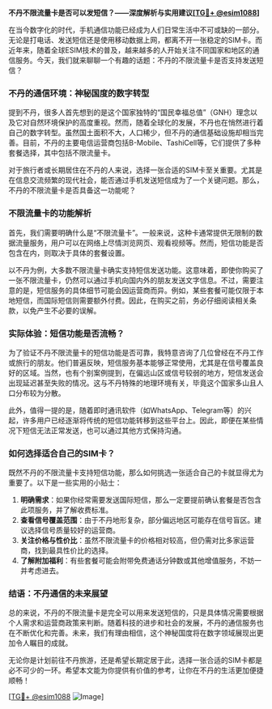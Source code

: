 **不丹不限流量卡是否可以发短信？——深度解析与实用建议[[TG💪+ @esim1088](https://t.me/s/esim1088)]**

在当今数字化的时代，手机通信功能已经成为人们日常生活中不可或缺的一部分。无论是打电话、发送短信还是使用移动数据上网，都离不开一张稳定的SIM卡。而近年来，随着全球ESIM技术的普及，越来越多的人开始关注不同国家和地区的通信服务。今天，我们就来聊聊一个有趣的话题：不丹的不限流量卡是否支持发送短信？

### 不丹的通信环境：神秘国度的数字转型

提到不丹，很多人首先想到的是这个国家独特的“国民幸福总值”（GNH）理念以及它对自然环境保护的高度重视。然而，随着全球化的发展，不丹也在悄然进行着自己的数字转型。虽然国土面积不大，人口稀少，但不丹的通信基础设施却相当完善。目前，不丹的主要电信运营商包括B-Mobile、TashiCell等，它们提供了多种套餐选择，其中包括不限流量卡。

对于旅行者或长期居住在不丹的人来说，选择一张合适的SIM卡至关重要。尤其是在信息交流频繁的现代社会，能否通过手机发送短信成为了一个关键问题。那么，不丹的不限流量卡是否具备这一功能呢？

### 不限流量卡的功能解析

首先，我们需要明确什么是“不限流量卡”。一般来说，这种卡通常提供无限制的数据流量服务，用户可以在网络上尽情浏览网页、观看视频等。然而，短信功能是否包含在内，则取决于具体的套餐设置。

以不丹为例，大多数不限流量卡确实支持短信发送功能。这意味着，即使你购买了一张不限流量卡，仍然可以通过手机向国内外的朋友发送文字信息。不过，需要注意的是，短信服务的具体细节可能会因运营商而异。例如，某些套餐可能仅限于本地短信，而国际短信则需要额外付费。因此，在购买之前，务必仔细阅读相关条款，以免产生不必要的误解。

### 实际体验：短信功能是否流畅？

为了验证不丹不限流量卡的短信功能是否可靠，我特意咨询了几位曾经在不丹工作或旅行的朋友。他们普遍反映，短信服务基本能够正常使用，尤其是在信号覆盖良好的区域。当然，也有个别案例提到，在偏远山区或信号较弱的地方，短信发送会出现延迟甚至失败的情况。这与不丹特殊的地理环境有关，毕竟这个国家多山且人口分布较为分散。

此外，值得一提的是，随着即时通讯软件（如WhatsApp、Telegram等）的兴起，许多用户已经逐渐将传统的短信功能转移到这些平台上。因此，即便在某些情况下短信无法正常发送，也可以通过其他方式保持沟通。

### 如何选择适合自己的SIM卡？

既然不丹的不限流量卡支持短信功能，那么如何挑选一张适合自己的卡就显得尤为重要了。以下是一些实用的小贴士：

1. **明确需求**：如果你经常需要发送国际短信，那么一定要提前确认套餐是否包含此项服务，并了解收费标准。
2. **查看信号覆盖范围**：由于不丹地形复杂，部分偏远地区可能存在信号盲区。建议选择信号质量较好的运营商。
3. **关注价格与性价比**：虽然不限流量卡的价格相对较高，但仍需对比多家运营商，找到最具性价比的选择。
4. **了解附加福利**：有些套餐可能会附带免费通话分钟数或其他增值服务，不妨一并考虑进去。

### 结语：不丹通信的未来展望

总的来说，不丹的不限流量卡是完全可以用来发送短信的，只是具体情况需要根据个人需求和运营商政策来判断。随着科技的进步和社会的发展，不丹的通信服务也在不断优化和完善。未来，我们有理由相信，这个神秘国度将在数字领域展现出更加令人瞩目的成就。

无论你是计划前往不丹旅游，还是希望长期定居于此，选择一张合适的SIM卡都是必不可少的一环。希望本文能为你提供有价值的参考，让你在不丹的生活更加便捷顺畅！

[[TG💪+ @esim1088](https://t.me/s/esim1088) ![Image](https://i.postimg.cc/4NQfJmqS/Snipaste-2025-05-13-00-14-12.png)]